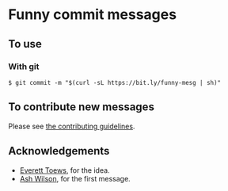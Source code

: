 # Funny commit messages

## To use

### With git
```
$ git commit -m "$(curl -sL https://bit.ly/funny-mesg | sh)"
```

## To contribute new messages
Please see [the contributing guidelines](/CONTRIBUTING.md).

## Acknowledgements
* [Everett Toews](https://github.com/everett-toews), for the idea.
* [Ash Wilson](https://github.com/smashwilson), for the first message.
